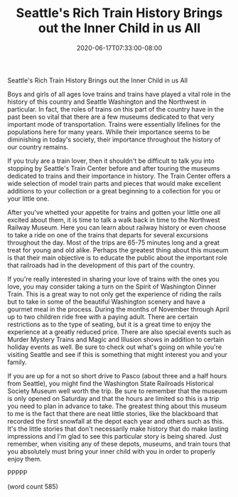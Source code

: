 ﻿---
title: "Seattle's Rich Train History Brings out the Inner Child in us All"
date: 2020-06-17T07:33:00-08:00
description: "Seattle Tips for Web Success"
featured_image: "/images/Seattle.jpg"
tags: ["Seattle"]
---

Seattle's Rich Train History Brings out the Inner Child in us All

Boys and girls of all ages love trains and trains have played a vital role in the history of this country and Seattle Washington and the Northwest in particular. In fact, the roles of trains on this part of the country have in the past been so vital that there are a few museums dedicated to that very important mode of transportation. Trains were essentially lifelines for the populations here for many years. While their importance seems to be diminishing in today's society, their importance throughout the history of our country remains.

If you truly are a train lover, then it shouldn't be difficult to talk you into stopping by Seattle's Train Center before and after touring the museums dedicated to trains and their importance in history. The Train Center offers a wide selection of model train parts and pieces that would make excellent additions to your collection or a great beginning to a collection for you or your little one. 

After you've whetted your appetite for trains and gotten your little one all excited about them, it is time to talk a walk back in time to the Northwest Railway Museum. Here you can learn about railway history or even choose to take a ride on one of the trains that departs for several excursions throughout the day. Most of the trips are 65-75 minutes long and a great treat for young and old alike. Perhaps the greatest thing about this museum is that their main objective is to educate the public about the important role that railroads had in the development of this part of the country. 

If you're really interested in sharing your love of trains with the ones you love, you may consider taking a turn on the Spirit of Washington Dinner Train. This is a great way to not only get the experience of riding the rails but to take in some of the beautiful Washington scenery and have a gourmet meal in the process. During the months of November through April up to two children ride free with a paying adult. There are certain restrictions as to the type of seating, but it is a great time to enjoy the experience at a greatly reduced price. There are also special events such as Murder Mystery Trains and Magic and Illusion shows in addition to certain holiday events as well. Be sure to check out what's going on while you're visiting Seattle and see if this is something that might interest you and your family.

If you are up for a not so short drive to Pasco (about three and a half hours from Seattle), you might find the Washington State Railroads Historical Society Museum well worth the trip. Be sure to remember that the museum is only opened on Saturday and that the hours are limited so this is a trip you need to plan in advance to take. The greatest thing about this museum to me is the fact that there are neat little stories, like the blackboard that recorded the first snowfall at the depot each year and others such as this. It's the little stories that don't necessarily make history that do make lasting impressions and I'm glad to see this particular story is being shared. Just remember, when visiting any of these depots, museums, and train tours that you absolutely must bring your inner child with you in order to properly enjoy them.

PPPPP

(word count 585)

